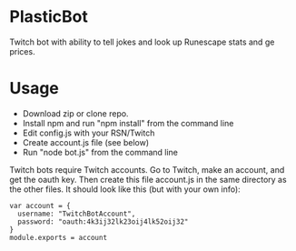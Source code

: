 # PlasticBot
Twitch bot with ability to tell jokes and look up Runescape stats and ge prices.

# Usage
* Download zip or clone repo.
* Install npm and run "npm install" from the command line
* Edit config.js with your RSN/Twitch
* Create account.js file (see below)
* Run "node bot.js" from the command line

Twitch bots require Twitch accounts. Go to Twitch, make an account, and get the oauth key. Then create this file account.js in the same directory as the other files. It should look like this (but with your own info):
```
var account = {
  username: "TwitchBotAccount",
  password: "oauth:4k3ij32lk23oij4lk52oij32"
}
module.exports = account
```
